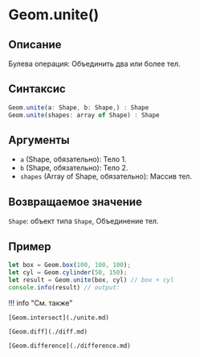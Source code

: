 # Geom.unite()

## Описание
Булева операция: Объединить два или более тел.

## Синтаксис
```javascript
Geom.unite(a: Shape, b: Shape,) : Shape
Geom.unite(shapes: array of Shape) : Shape
```

## Аргументы
- `a` (Shape, обязательно): Тело 1.
- `b` (Shape, обязательно): Тело 2.
- `shapes` (Array of Shape, обязательно): Массив тел.

## Возвращаемое значение
`Shape`: объект типа `Shape`, Объединение тел.

## Пример
```javascript linenums="1"
let box = Geom.box(100, 100, 100);
let cyl = Geom.cylinder(50, 150);
let result = Geom.unite(box, cyl) // box + cyl
console.info(result) // output:
```

!!! info "См. также"

    [Geom.intersect](./unite.md)

    [Geom.diff](./diff.md)

    [Geom.difference](./difference.md)


